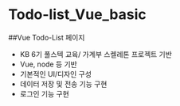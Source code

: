 # Todo-list_Vue_basic
##Vue Todo-List 페이지
- KB 6기 풀스텍 교육/ 가계부 스켈레톤 프로젝트 기반 
- Vue, node 등 기반
- 기본적인 UI/디자인 구성
- 데이터 저장 및 전송 기능 구현
- 로그인 기능 구현
